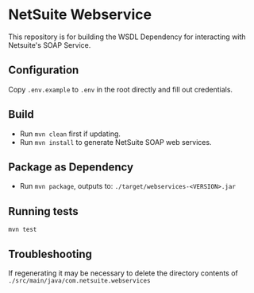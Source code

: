 # NetSuite Webservice

This repository is for building the WSDL Dependency for interacting with Netsuite's SOAP Service.

## Configuration
Copy `.env.example` to `.env` in the root directly and fill out credentials.

## Build
- Run `mvn clean` first if updating.
- Run `mvn install` to generate NetSuite SOAP web services.

## Package as Dependency
- Run `mvn package`, outputs to: `./target/webservices-<VERSION>.jar`

## Running tests

`mvn test`

## Troubleshooting
If regenerating it may be necessary to delete the directory contents of `./src/main/java/com.netsuite.webservices`